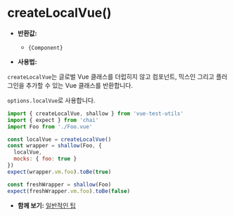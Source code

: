 # createLocalVue()

- **반환값:**
  - `{Component}`

- **사용법:**

`createLocalVue`는 글로벌 Vue 클래스를 더럽히지 않고 컴포넌트, 믹스인 그리고 플러그인을 추가할 수 있는 Vue 클래스를 반환합니다.

`options.localVue`로 사용합니다.

```js
import { createLocalVue, shallow } from 'vue-test-utils'
import { expect } from 'chai'
import Foo from './Foo.vue'

const localVue = createLocalVue()
const wrapper = shallow(Foo, {
  localVue,
  mocks: { foo: true }
})
expect(wrapper.vm.foo).toBe(true)

const freshWrapper = shallow(Foo)
expect(freshWrapper.vm.foo).toBe(false)
```

- **함께 보기:** [일반적인 팁](../guides/common-tips.md#applying-global-plugins-and-mixins)
